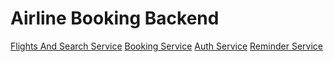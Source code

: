 # Airline Booking Backend

[Flights And Search Service](https://github.com/imsidharthsurya/FlightsAndSearchService)
[Booking Service](https://github.com/imsidharthsurya/booking-service)
[Auth Service](https://github.com/imsidharthsurya/Auth_Service)
[Reminder Service](https://github.com/imsidharthsurya/reminder-service)